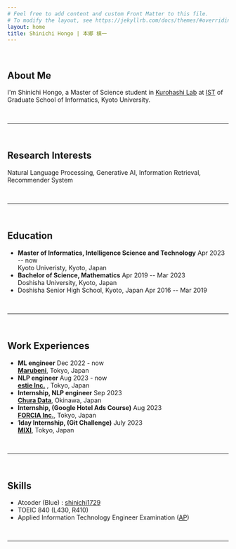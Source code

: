 ```yaml
---
# Feel free to add content and custom Front Matter to this file.
# To modify the layout, see https://jekyllrb.com/docs/themes/#overriding-theme-defaults
layout: home
title: Shinichi Hongo | 本郷 槙一
---
```



<br />

## About Me
I'm Shinichi Hongo, a Master of Science student in [Kurohashi Lab](https://nlp.ist.i.kyoto-u.ac.jp/) at [IST](https://www.ist.i.kyoto-u.ac.jp/en/) of Graduate School of Informatics, Kyoto University. 

<br />

---

<br />

## Research Interests

Natural Language Processing, Generative AI, Information Retrieval, Recommender System

<br />

---

<br />

## Education
- **Master of Informatics, Intelligence Science and Technology** Apr 2023 -- now <br>
  Kyoto Univeristy, Kyoto, Japan
- **Bachelor of Science, Mathematics** Apr 2019 -- Mar 2023 <br>
  Doshisha University, Kyoto, Japan
- Doshisha Senior High School, Kyoto, Japan Apr 2016 -- Mar 2019 


<br />

---

<br />

## Work Experiences

- **ML engineer** Dec 2022 - now <br>
  [**Marubeni**](https://www.marubeni.com/en/), Tokyo, Japan
- **NLP engineer** Aug 2023 - now <br>
  [**estie Inc.**](https://www.estie.jp/) , Tokyo, Japan
- **Internship, NLP engineer** Sep 2023 <br>
  [**Chura Data**](https://churadata.okinawa/), Okinawa, Japan
- **Internship, (Google Hotel Ads Course)** Aug 2023 <br>
  [**FORCIA Inc.**](https://www.forcia.com/), Tokyo, Japan
- **1day Internship, (Git Challenge)** July 2023 <br>
  [**MIXI**](https://mixi-recruit.snar.jp/jobboard/detail.aspx?id=IhXWImnIhox5L-Q51iCNlQ), Tokyo, Japan

<br />

---

<br />

## Skills
- Atcoder (Blue) : [shinichi1729](https://atcoder.jp/users/shinichi1729)
- TOEIC 840 (L430, R410)
- Applied Information Technology Engineer Examination ([AP](https://www.ipa.go.jp/shiken/kubun/ap.html))

<br />

---

<br />


<br />




